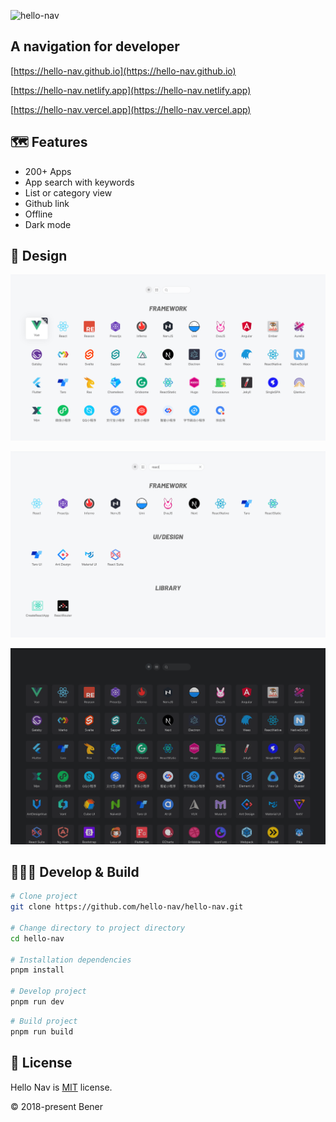 ![hello-nav](https://socialify.git.ci/heroor/hello-nav/image?description=1&descriptionEditable=A%20navigation%20for%20developer&font=Raleway&logo=https%3A%2F%2Fgithub.com%2Fhello-nav%2Fhello-nav%2Fblob%2Fmaster%2Fpublic%2Ffavicon%2Ffavicon-512.png%3Fraw%3Dtrue&pattern=Plus&theme=Light)

## A navigation for developer

[https://hello-nav.github.io](https://hello-nav.github.io)

[https://hello-nav.netlify.app](https://hello-nav.netlify.app)

[https://hello-nav.vercel.app](https://hello-nav.vercel.app)

## 🗺 Features

- 200+ Apps
- App search with keywords
- List or category view
- Github link
- Offline
- Dark mode

## 🎨 Design

![hello-nav](./doc/images/hello-nav.png)

![hello-nav-search](./doc/images/hello-nav-search.png)

![hello-nav-dark](./doc/images/hello-nav-dark.png)

## 👩🏻‍💻 Develop & Build

```bash
# Clone project
git clone https://github.com/hello-nav/hello-nav.git

# Change directory to project directory
cd hello-nav

# Installation dependencies
pnpm install

# Develop project
pnpm run dev
```

```bash
# Build project
pnpm run build
```

## 📄 License

Hello Nav is [MIT](https://github.com/hello-nav/hello-nav/blob/master/LICENSE) license.

© 2018-present Bener
